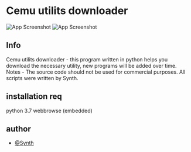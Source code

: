 
# Cemu utilits downloader

![App Screenshot](https://media.discordapp.net/attachments/1104625449079947365/1105097410058924123/Screenshot_179.png?width=886&height=473)
![App Screenshot](https://media.discordapp.net/attachments/940202674555613206/1105385498832285736/4CB_1.png?width=473&height=473)

## Info

Cemu utilits downloader - this program written in python helps you download the necessary utility, new programs will be added over time.
Notes - The source code should not be used for commercial purposes. All scripts were written by Synth.

## installation req
python 3.7
webbrowse (embedded)

## author

- [@Synth](https://www.github.com/SynthouS)






